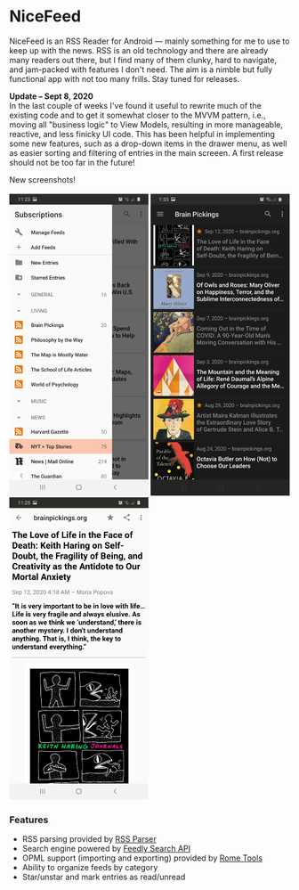 # NiceFeed
NiceFeed is an RSS Reader for Android — mainly something for me to use to keep up with the news. RSS is an old technology and there are already many readers out there, but I find many of them clunky, hard to navigate, and jam-packed with features I don't need. The aim is a nimble but fully functional app with not too many frills. Stay tuned for releases.

<b>Update – Sept 8, 2020</b><br>
In the last couple of weeks I've found it useful to rewrite much of the existing code and to get it somewhat closer to the MVVM pattern, i.e., moving all "business logic" to View Models, resulting in more manageable, reactive, and less finicky UI code. This has been helpful in implementing some new features, such as a drop-down items in the drawer menu, as well as easier sorting and filtering of entries in the main screeen. A first release should not be too far in the future!<br>

New screenshots!<br><br>
<img width="250" src="Screenshot-1.jpg"> <img width="250" src="Screenshot-2.jpg"> <img width="250" src="Screenshot-3.jpg">

<h3>Features</h3>
<ul>
  <li>RSS parsing provided by <a href="https://github.com/prof18/RSS-Parser">RSS Parser</a></li>
  <li>Search engine powered by <a href="https://developer.feedly.com/v3/search/">Feedly Search API</a></li>
  <li>OPML support (importing and exporting) provided by <a href="https://github.com/rometools/rome">Rome Tools</a>
  <li>Ability to organize feeds by category</li>
  <li>Star/unstar and mark entries as read/unread</li>
</ul>
